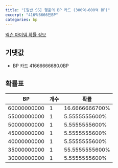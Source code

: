 ```yaml
---
title: "[일반 SS] 행운의 BP 카드 (300억~600억 BP)"
excerpt: "416억6666만BP"
categories: bp
---
```

[넥슨 아이템 확률 정보](http://iteminfo.nexon.com/probability/fo4?sn=7448)

## 기댓값
  - BP 카드 41666666680.0BP

## 확률표

|BP|개수|확률|
|---|---|---|
|60000000000|1|16.6666666700%|
|55000000000|1|5.5555555600%|
|50000000000|1|5.5555555600%|
|45000000000|1|5.5555555600%|
|40000000000|1|5.5555555600%|
|35000000000|1|55.5555555600%|
|30000000000|1|5.5555555600%|
